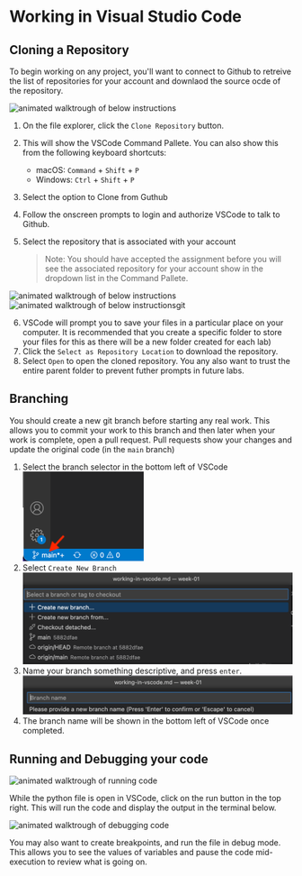 # Working in Visual Studio Code

## Cloning a Repository
To begin working on any project, you'll want to connect to Github to retreive the list of repositories for your account and downlaod the source ocde of the repository.

![animated walktrough of below instructions](images/vscode-connecting-github.gif)

1. On the file explorer, click the `Clone Repository` button.
2. This will show the VSCode Command Pallete. You can also show this from the following keyboard shortcuts:
    * macOS: `Command` + `Shift` + `P`
    * Windows: `Ctrl` + `Shift` + `P`

3. Select the option to Clone from Guthub
4. Follow the onscreen prompts to login and authorize VSCode to talk to Github.
5. Select the repository that is associated with your account
    > Note: You should have accepted the assignment before you will see the associated repository for your account show in the dropdown list in the Command Pallete.

![animated walktrough of below instructions](images/vscode-cloning-a-repo-01.gif)
![animated walktrough of below instructions](images/vscode-cloning-a-repo-02.gif)git 

6. VSCode will prompt you to save your files in a particular place on your computer. It is recommended that you create a specific folder to store your files for this as there will be a new folder created for each lab)
7. Click the `Select as Repository Location` to download the repository.
8. Select `Open` to open the cloned repository. You any also want to trust the entire parent folder to prevent futher prompts in future labs.

## Branching
You should create a new git branch before starting any real work. This allows you to commit your work to this branch and then later when your work is complete, open a pull request. Pull requests show your changes and update the original code (in the `main` branch)

1. Select the branch selector in the bottom left of VSCode
![branch selector](images/vscode-branch-selector.png)
2. Select `Create New Branch`
![create new branch option](images/vscode-create-new-branch.png)
3. Name your branch something descriptive, and press `enter`.
![new branch name](images/vscode-name-branch.png)
4. The branch name will be shown in the bottom left of VSCode once completed.

## Running and Debugging your code
![animated walktrough of running code](images/vscode-running-code.gif)

While the python file is open in VSCode, click on the run button in the top right. This will run the code and display the output in the terminal below.

![animated walktrough of debugging code](images/vscode-debugging-code.gif)

You may also want to create breakpoints, and run the file in debug mode. This allows you to see the values of variables and pause the code mid-execution to review what is going on.